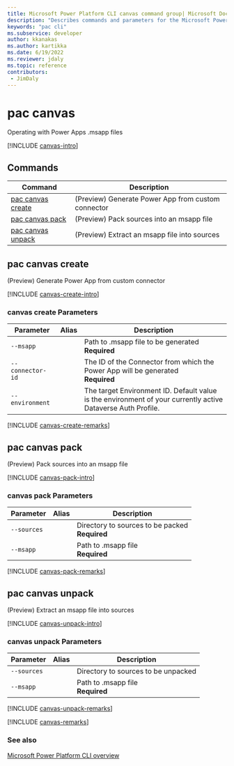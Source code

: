 ```yaml
---
title: Microsoft Power Platform CLI canvas command group| Microsoft Docs
description: "Describes commands and parameters for the Microsoft Power Platform CLI canvas command group."
keywords: "pac cli"
ms.subservice: developer
author: kkanakas
ms.author: kartikka
ms.date: 6/19/2022
ms.reviewer: jdaly
ms.topic: reference
contributors: 
 - JimDaly
---
```

<!-- 
Do not edit this file. 
This file is generated by a program and any changes will be overwritten when this topic is re-generated.
Use the include files to add additional content to this topic.
-->
# pac canvas

Operating with Power Apps .msapp files

[!INCLUDE [canvas-intro](includes/canvas-intro.md)]

## Commands

|Command|Description|
|---------|---------|
|[pac canvas create](#pac-canvas-create)|(Preview) Generate Power App from custom connector|
|[pac canvas pack](#pac-canvas-pack)|(Preview) Pack sources into an msapp file|
|[pac canvas unpack](#pac-canvas-unpack)|(Preview) Extract an msapp file into sources|


## pac canvas create

(Preview) Generate Power App from custom connector

[!INCLUDE [canvas-create-intro](includes/canvas-create-intro.md)]

### canvas create Parameters

|Parameter|Alias|Description|
|---------|---------|---------|
|`--msapp`||Path to .msapp file to be generated<br />**Required**|
|`--connector-id`||The ID of the Connector from which the Power App will be generated<br />**Required**|
|`--environment`||The target Environment ID.  Default value is the environment of your currently active Dataverse Auth Profile.|

[!INCLUDE [canvas-create-remarks](includes/canvas-create-remarks.md)]

## pac canvas pack

(Preview) Pack sources into an msapp file

[!INCLUDE [canvas-pack-intro](includes/canvas-pack-intro.md)]

### canvas pack Parameters

|Parameter|Alias|Description|
|---------|---------|---------|
|`--sources`||Directory to sources to be packed<br />**Required**|
|`--msapp`||Path to .msapp file<br />**Required**|

[!INCLUDE [canvas-pack-remarks](includes/canvas-pack-remarks.md)]

## pac canvas unpack

(Preview) Extract an msapp file into sources

[!INCLUDE [canvas-unpack-intro](includes/canvas-unpack-intro.md)]

### canvas unpack Parameters

|Parameter|Alias|Description|
|---------|---------|---------|
|`--sources`||Directory to sources to be unpacked|
|`--msapp`||Path to .msapp file<br />**Required**|

[!INCLUDE [canvas-unpack-remarks](includes/canvas-unpack-remarks.md)]

[!INCLUDE [canvas-remarks](includes/canvas-remarks.md)]

### See also

[Microsoft Power Platform CLI overview](../introduction.md)
